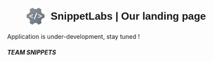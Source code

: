 <div style="display: flex; align-items: center; justify-content: center; gap: 10px;">
  <img 
    src="./public/icons/__underdevelopment-logo.png" 
    alt="scriptLabLogo" 
    style="width: 50px; height: 50px; border-radius: 50%;"
  >
  <h1 style="margin: 0; font-family: Arial, sans-serif; font-size: 24px;d"> SnippetLabs | Our landing page </h1>
</div>
  <p> Application is under-development, stay tuned ! </p>

##### TEAM SNIPPETS
